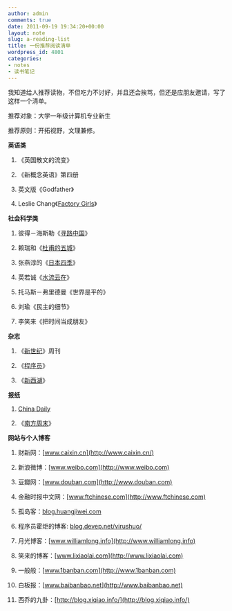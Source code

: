 ```yaml
---
author: admin
comments: true
date: 2011-09-19 19:34:20+00:00
layout: note
slug: a-reading-list
title: 一份推荐阅读清单
wordpress_id: 4801
categories:
- notes
- 读书笔记
---
```


我知道给人推荐读物，不但吃力不讨好，并且还会挨骂，但还是应朋友邀请，写了这样一个清单。





推荐对象：大学一年级计算机专业新生





推荐原则：开拓视野，文理兼修。





**英语类**







  1. 《英国散文的流变》


  2. 《新概念英语》第四册


  3. 英文版《Godfather》


  4. Leslie Chang《[Factory Girls](http://baibanbao.net/reader/factory-girls/)》





**社会科学类**







  1. 彼得－海斯勒《[寻路中国](http://baibanbao.net/nonfiction/book-review-on-country-driving/)》


  2. 赖瑞和《[杜甫的五城](http://baibanbao.net/reader/dufus-five-cities/)》


  3. 张燕淳的《[日本四季](http://baibanbao.net/nonfiction/four-seasons-in-japan/)》


  4. 英若诚《[水流云在](http://baibanbao.net/reader/on-voices-carry/)》


  5. 托马斯－弗里德曼《世界是平的》


  6. 刘瑜《民主的细节》


  7. 李笑来《把时间当成朋友》





**杂志**







  1. 《[新世纪](http://www.infzm.com/)》周刊


  2. 《[程序员](http://www.programmer.com.cn/)》


  3. 《[新西湖](http://blog.sina.com.cn/u/1717595530)》





**报纸**







  1. [China Daily](http://europe.chinadaily.com.cn/)


  2. 《[南方周末](http://www.infzm.com/)》





**网站与个人博客**







  1. 财新网：[www.caixin.cn](http://www.caixin.cn/)


  2. 新浪微博：[www.weibo.com](http://www.weibo.com)


  3. 豆瓣网：[www.douban.com](http://www.douban.com)


  4. 金融时报中文网：[www.ftchinese.com](http://www.ftchinese.com)


  5. 孤岛客：[blog.huangjiwei.com](http://blog.huangjiwei.com)


  6. 程序员霍炬的博客: [blog.devep.net/virushuo/](http://blog.devep.net/virushuo/)


  7. 月光博客：[www.williamlong.info](http://www.williamlong.info)


  8. 笑来的博客：[www.lixiaolai.com](http://www.lixiaolai.com)


  9. 一般般：[www.1banban.com](http://www.1banban.com)


  10. 白板报：[www.baibanbao.net](http://www.baibanbao.net)


  11. 西乔的九卦：[http://blog.xiqiao.info/](http://blog.xiqiao.info/)



